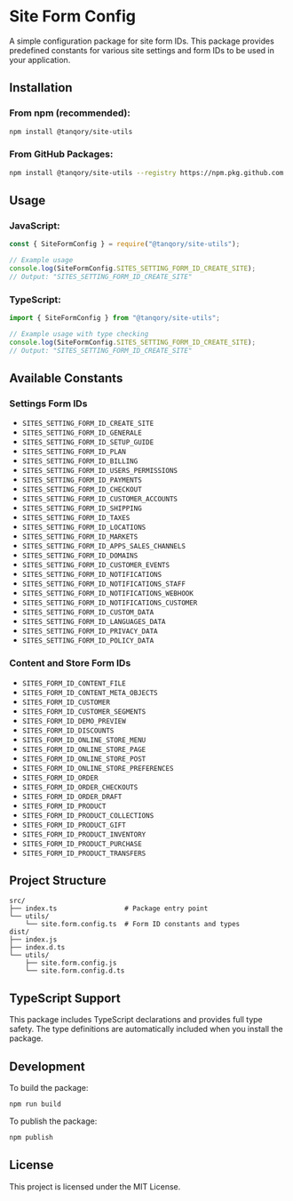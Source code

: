 # Site Form Config

A simple configuration package for site form IDs. This package provides predefined constants for various site settings and form IDs to be used in your application.

## Installation

### From npm (recommended):

```bash
npm install @tanqory/site-utils
```

### From GitHub Packages:

```bash
npm install @tanqory/site-utils --registry https://npm.pkg.github.com
```

## Usage

### JavaScript:

```javascript
const { SiteFormConfig } = require("@tanqory/site-utils");

// Example usage
console.log(SiteFormConfig.SITES_SETTING_FORM_ID_CREATE_SITE);
// Output: "SITES_SETTING_FORM_ID_CREATE_SITE"
```

### TypeScript:

```typescript
import { SiteFormConfig } from "@tanqory/site-utils";

// Example usage with type checking
console.log(SiteFormConfig.SITES_SETTING_FORM_ID_CREATE_SITE);
// Output: "SITES_SETTING_FORM_ID_CREATE_SITE"
```

## Available Constants

### Settings Form IDs

- `SITES_SETTING_FORM_ID_CREATE_SITE`
- `SITES_SETTING_FORM_ID_GENERALE`
- `SITES_SETTING_FORM_ID_SETUP_GUIDE`
- `SITES_SETTING_FORM_ID_PLAN`
- `SITES_SETTING_FORM_ID_BILLING`
- `SITES_SETTING_FORM_ID_USERS_PERMISSIONS`
- `SITES_SETTING_FORM_ID_PAYMENTS`
- `SITES_SETTING_FORM_ID_CHECKOUT`
- `SITES_SETTING_FORM_ID_CUSTOMER_ACCOUNTS`
- `SITES_SETTING_FORM_ID_SHIPPING`
- `SITES_SETTING_FORM_ID_TAXES`
- `SITES_SETTING_FORM_ID_LOCATIONS`
- `SITES_SETTING_FORM_ID_MARKETS`
- `SITES_SETTING_FORM_ID_APPS_SALES_CHANNELS`
- `SITES_SETTING_FORM_ID_DOMAINS`
- `SITES_SETTING_FORM_ID_CUSTOMER_EVENTS`
- `SITES_SETTING_FORM_ID_NOTIFICATIONS`
- `SITES_SETTING_FORM_ID_NOTIFICATIONS_STAFF`
- `SITES_SETTING_FORM_ID_NOTIFICATIONS_WEBHOOK`
- `SITES_SETTING_FORM_ID_NOTIFICATIONS_CUSTOMER`
- `SITES_SETTING_FORM_ID_CUSTOM_DATA`
- `SITES_SETTING_FORM_ID_LANGUAGES_DATA`
- `SITES_SETTING_FORM_ID_PRIVACY_DATA`
- `SITES_SETTING_FORM_ID_POLICY_DATA`

### Content and Store Form IDs

- `SITES_FORM_ID_CONTENT_FILE`
- `SITES_FORM_ID_CONTENT_META_OBJECTS`
- `SITES_FORM_ID_CUSTOMER`
- `SITES_FORM_ID_CUSTOMER_SEGMENTS`
- `SITES_FORM_ID_DEMO_PREVIEW`
- `SITES_FORM_ID_DISCOUNTS`
- `SITES_FORM_ID_ONLINE_STORE_MENU`
- `SITES_FORM_ID_ONLINE_STORE_PAGE`
- `SITES_FORM_ID_ONLINE_STORE_POST`
- `SITES_FORM_ID_ONLINE_STORE_PREFERENCES`
- `SITES_FORM_ID_ORDER`
- `SITES_FORM_ID_ORDER_CHECKOUTS`
- `SITES_FORM_ID_ORDER_DRAFT`
- `SITES_FORM_ID_PRODUCT`
- `SITES_FORM_ID_PRODUCT_COLLECTIONS`
- `SITES_FORM_ID_PRODUCT_GIFT`
- `SITES_FORM_ID_PRODUCT_INVENTORY`
- `SITES_FORM_ID_PRODUCT_PURCHASE`
- `SITES_FORM_ID_PRODUCT_TRANSFERS`

## Project Structure

```
src/
├── index.ts                 # Package entry point
└── utils/
    └── site.form.config.ts  # Form ID constants and types
dist/
├── index.js
├── index.d.ts
└── utils/
    ├── site.form.config.js
    └── site.form.config.d.ts
```

## TypeScript Support

This package includes TypeScript declarations and provides full type safety. The type definitions are automatically included when you install the package.

## Development

To build the package:

```bash
npm run build
```

To publish the package:

```bash
npm publish
```

## License

This project is licensed under the MIT License.
